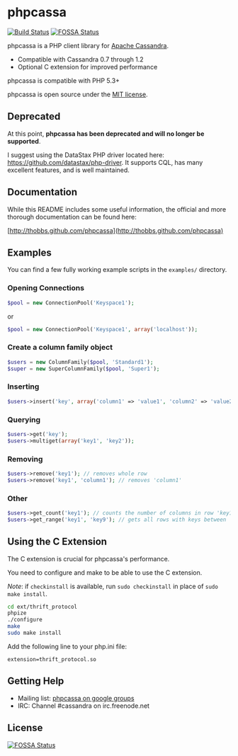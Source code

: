 phpcassa
========

[![Build Status](https://secure.travis-ci.org/thobbs/phpcassa.png?branch=master)](http://travis-ci.org/thobbs/phpcassa)
[![FOSSA Status](https://app.fossa.io/api/projects/git%2Bgithub.com%2FHartmarken%2Fphpcassa.svg?type=shield)](https://app.fossa.io/projects/git%2Bgithub.com%2FHartmarken%2Fphpcassa?ref=badge_shield)

phpcassa is a PHP client library for [Apache Cassandra](http://cassandra.apache.org).

* Compatible with Cassandra 0.7 through 1.2
* Optional C extension for improved performance

phpcassa is compatible with PHP 5.3+

phpcassa is open source under the [MIT license](http://www.opensource.org/licenses/mit-license.php).

Deprecated
----------
At this point, **phpcassa has been deprecated and will no longer be supported**.

I suggest using the DataStax PHP driver located here: https://github.com/datastax/php-driver.  It supports CQL, has many excellent features, and is well maintained.

Documentation
-------------

While this README includes some useful information, the official and more
thorough documentation can be found here:

[http://thobbs.github.com/phpcassa](http://thobbs.github.com/phpcassa)


Examples
--------
You can find a few fully working example scripts in the `examples/` directory.

### Opening Connections

~~~php
$pool = new ConnectionPool('Keyspace1');
~~~

or

~~~php
$pool = new ConnectionPool('Keyspace1', array('localhost'));
~~~

### Create a column family object

~~~php
$users = new ColumnFamily($pool, 'Standard1');
$super = new SuperColumnFamily($pool, 'Super1');
~~~

### Inserting

~~~php
$users->insert('key', array('column1' => 'value1', 'column2' => 'value2'));
~~~

### Querying

~~~php
$users->get('key');
$users->multiget(array('key1', 'key2'));
~~~

### Removing

~~~php
$users->remove('key1'); // removes whole row
$users->remove('key1', 'column1'); // removes 'column1'
~~~

### Other

~~~php
$users->get_count('key1'); // counts the number of columns in row 'key1'
$users->get_range('key1', 'key9'); // gets all rows with keys between '1' and '9'
~~~

Using the C Extension
---------------------

The C extension is crucial for phpcassa's performance.

You need to configure and make to be able to use the C extension.

*Note*: if `checkinstall` is available, run `sudo checkinstall` in place of
`sudo make install`.

~~~bash
cd ext/thrift_protocol
phpize
./configure
make
sudo make install
~~~

Add the following line to your php.ini file:

~~~
extension=thrift_protocol.so
~~~

Getting Help
------------

* Mailing list: [phpcassa on google groups](http://groups.google.com/group/phpcassa)
* IRC: Channel #cassandra on irc.freenode.net


## License
[![FOSSA Status](https://app.fossa.io/api/projects/git%2Bgithub.com%2FHartmarken%2Fphpcassa.svg?type=large)](https://app.fossa.io/projects/git%2Bgithub.com%2FHartmarken%2Fphpcassa?ref=badge_large)